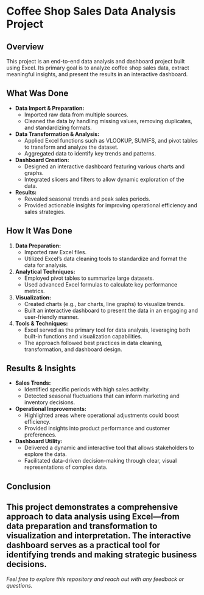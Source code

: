# Coffee Shop Sales Data Analysis Project

## Overview
This project is an end-to-end data analysis and dashboard project built using Excel. Its primary goal is to analyze coffee shop sales data, extract meaningful insights, and present the results in an interactive dashboard.

## What Was Done
- **Data Import & Preparation:**  
  - Imported raw data from multiple sources.
  - Cleaned the data by handling missing values, removing duplicates, and standardizing formats.
- **Data Transformation & Analysis:**  
  - Applied Excel functions such as VLOOKUP, SUMIFS, and pivot tables to transform and analyze the dataset.
  - Aggregated data to identify key trends and patterns.
- **Dashboard Creation:**  
  - Designed an interactive dashboard featuring various charts and graphs.
  - Integrated slicers and filters to allow dynamic exploration of the data.
- **Results:**  
  - Revealed seasonal trends and peak sales periods.
  - Provided actionable insights for improving operational efficiency and sales strategies.

## How It Was Done
1. **Data Preparation:**  
   - Imported raw Excel files.
   - Utilized Excel’s data cleaning tools to standardize and format the data for analysis.
2. **Analytical Techniques:**  
   - Employed pivot tables to summarize large datasets.
   - Used advanced Excel formulas to calculate key performance metrics.
3. **Visualization:**  
   - Created charts (e.g., bar charts, line graphs) to visualize trends.
   - Built an interactive dashboard to present the data in an engaging and user-friendly manner.
4. **Tools & Techniques:**  
   - Excel served as the primary tool for data analysis, leveraging both built-in functions and visualization capabilities.
   - The approach followed best practices in data cleaning, transformation, and dashboard design.

## Results & Insights
- **Sales Trends:**  
  - Identified specific periods with high sales activity.
  - Detected seasonal fluctuations that can inform marketing and inventory decisions.
- **Operational Improvements:**  
  - Highlighted areas where operational adjustments could boost efficiency.
  - Provided insights into product performance and customer preferences.
- **Dashboard Utility:**  
  - Delivered a dynamic and interactive tool that allows stakeholders to explore the data.
  - Facilitated data-driven decision-making through clear, visual representations of complex data.

## Conclusion
This project demonstrates a comprehensive approach to data analysis using Excel—from data preparation and transformation to visualization and interpretation. The interactive dashboard serves as a practical tool for identifying trends and making strategic business decisions.
---

*Feel free to explore this repository and reach out with any feedback or questions.*
